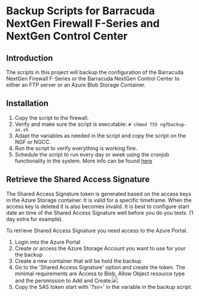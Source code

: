 # Backup Scripts for Barracuda NextGen Firewall F-Series and NextGen Control Center

## Introduction
The scripts in this project will backup the configuration of the Barracuda NextGen Firewall F-Series or the Barracuda NextGen Control Center to either an FTP server or an Azure Blob Storage Container.

## Installation
<ol>
    <li>Copy the script to the firewall.</li>
    <li>Verify and make sure the script is executable: <code># chmod 755 ngfbackup-as.sh</code></li>
    <li>Adapt the variables as needed in the script and copy the script on the NGF or NGCC.</li>
    <li>Run the script to verify everything is working fine.</li>
    <li>Schedule the script to run every day or week using the cronjob functionality in the system. More info can be found <a href="https://campus.barracuda.com/product/nextgenfirewallf/article/NGF71/ConfigCronjobs/">here</a></li>
</ol>

## Retrieve the Shared Access Signature

The Shared Access Signature token is generated based on the access keys in the Azure Storage container. It is valid for a specific timeframe. When the access key is deleted it is also becomes invalid. It is best to configure start date an time of the Shared Access Signature well before you do you tests. (1 day extra for example).

To retrieve Shared Access Signature you need access to the Azure Portal.

<ol>
    <li>Login into the Azure Portal</li>
    <li>Create or access the Azure Storage Account you want to use for your the backup</li>
    <li>Create a new container that will be hold the backup</li>
    <li>Go to the 'Shared Access Signature' option and create the token. The minimal requirements are Access to Blob, Allow Object resource type and the persmission to Add and Create.<img src="https://user-images.githubusercontent.com/16628370/28206650-03109a2e-6887-11e7-8a74-fd2dc40e0e67.png"/></li>
    <li>Copy the SAS token start with '?sv=' in the variable in the backup script.</li>
</ol>
